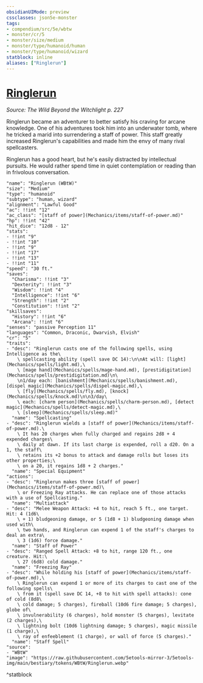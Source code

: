 ```yaml
---
obsidianUIMode: preview
cssclasses: json5e-monster
tags:
- compendium/src/5e/wbtw
- monster/cr/5
- monster/size/medium
- monster/type/humanoid/human
- monster/type/humanoid/wizard
statblock: inline
aliases: ["Ringlerun"]
---
```

# [Ringlerun](Mechanics\bestiary\npc/ringlerun-wbtw.md)
*Source: The Wild Beyond the Witchlight p. 227*  

Ringlerun became an adventurer to better satisfy his craving for arcane knowledge. One of his adventures took him into an underwater tomb, where he tricked a marid into surrendering a staff of power. This staff greatly increased Ringlerun's capabilities and made him the envy of many rival spellcasters.

Ringlerun has a good heart, but he's easily distracted by intellectual pursuits. He would rather spend time in quiet contemplation or reading than in frivolous conversation.

```statblock
"name": "Ringlerun (WBtW)"
"size": "Medium"
"type": "humanoid"
"subtype": "human, wizard"
"alignment": "Lawful Good"
"ac": !!int "12"
"ac_class": "[staff of power](Mechanics/items/staff-of-power.md)"
"hp": !!int "42"
"hit_dice": "12d8 - 12"
"stats":
- !!int "9"
- !!int "10"
- !!int "9"
- !!int "17"
- !!int "13"
- !!int "11"
"speed": "30 ft."
"saves":
  "Charisma": !!int "3"
  "Dexterity": !!int "3"
  "Wisdom": !!int "4"
  "Intelligence": !!int "6"
  "Strength": !!int "2"
  "Constitution": !!int "2"
"skillsaves":
  "History": !!int "6"
  "Arcana": !!int "6"
"senses": "passive Perception 11"
"languages": "Common, Draconic, Dwarvish, Elvish"
"cr": "5"
"traits":
- "desc": "Ringlerun casts one of the following spells, using Intelligence as the\
    \ spellcasting ability (spell save DC 14):\n\nAt will: [light](Mechanics/spells/light.md),\
    \ [mage hand](Mechanics/spells/mage-hand.md), [prestidigitation](Mechanics/spells/prestidigitation.md)\n\
    \n1/day each: [banishment](Mechanics/spells/banishment.md), [dispel magic](Mechanics/spells/dispel-magic.md),\
    \ [fly](Mechanics/spells/fly.md), [knock](Mechanics/spells/knock.md)\n\n3/day\
    \ each: [charm person](Mechanics/spells/charm-person.md), [detect magic](Mechanics/spells/detect-magic.md),\
    \ [sleep](Mechanics/spells/sleep.md)"
  "name": "Spellcasting"
- "desc": "Ringlerun wields a [staff of power](Mechanics/items/staff-of-power.md).\
    \ It has 20 charges when fully charged and regains 2d8 + 4 expended charges\
    \ daily at dawn. If its last charge is expended, roll a d20. On a 1, the staff\
    \ retains its +2 bonus to attack and damage rolls but loses its other properties;\
    \ on a 20, it regains 1d8 + 2 charges."
  "name": "Special Equipment"
"actions":
- "desc": "Ringlerun makes three [staff of power](Mechanics/items/staff-of-power.md)\
    \ or Freezing Ray attacks. He can replace one of those attacks with a use of Spellcasting."
  "name": "Multiattack"
- "desc": "Melee Weapon Attack: +4 to hit, reach 5 ft., one target. Hit: 4 (1d6\
    \ + 1) bludgeoning damage, or 5 (1d8 + 1) bludgeoning damage when used with\
    \ two hands, and Ringlerun can expend 1 of the staff's charges to deal an extra\
    \ 3 (1d6) force damage."
  "name": "Staff of Power"
- "desc": "Ranged Spell Attack: +8 to hit, range 120 ft., one creature. Hit:\
    \ 27 (6d8) cold damage."
  "name": "Freezing Ray"
- "desc": "While holding his [staff of power](Mechanics/items/staff-of-power.md),\
    \ Ringlerun can expend 1 or more of its charges to cast one of the following spells\
    \ from it (spell save DC 14, +8 to hit with spell attacks): cone of cold (8d8\
    \ cold damage; 5 charges), fireball (10d6 fire damage; 5 charges), globe of\
    \ invulnerability (6 charges), hold monster (5 charges), levitate (2 charges),\
    \ lightning bolt (10d6 lightning damage; 5 charges), magic missile (1 charge),\
    \ ray of enfeeblement (1 charge), or wall of force (5 charges)."
  "name": "Staff Spell"
"source":
- "WBtW"
"image": "https://raw.githubusercontent.com/5etools-mirror-3/5etools-img/main/bestiary/tokens/WBtW/Ringlerun.webp"
```
^statblock